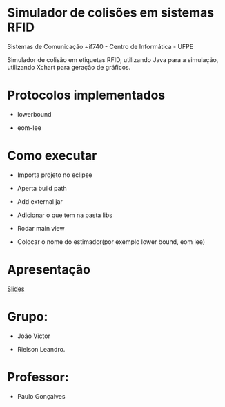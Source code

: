 # Simulador de colisões em sistemas RFID

Sistemas de Comunicação ~if740 - Centro de Informática - UFPE


Simulador de colisão em etiquetas RFID, utilizando Java para a simulação, utilizando Xchart para geração de gráficos.

# Protocolos implementados

* lowerbound

* eom-lee

# Como executar

* Importa projeto no eclipse

* Aperta build path

* Add external jar

* Adicionar o que tem na pasta libs

* Rodar main view

* Colocar o nome do estimador(por exemplo lower bound, eom lee)

# Apresentação

<a href="https://docs.google.com/presentation/d/1bFO9SROTKPCPBEP9jDjz58Cq1eaSY9kyYLHjfLcs2f0/edit?usp=sharing">Slides</a>


# Grupo: 

* João Victor

* Rielson Leandro.

# Professor: 

* Paulo Gonçalves
